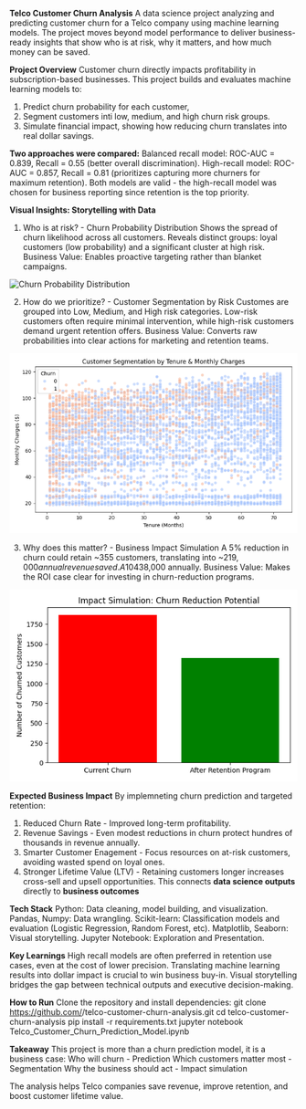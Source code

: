 **Telco Customer Churn Analysis**
A data science project analyzing and predicting customer churn for a Telco company using machine learning models. The project moves beyond model performance to deliver business-ready insights that show who is at risk, why it matters, and how much money can be saved.

**Project Overview**
Customer churn directly impacts profitability in subscription-based businesses. This project builds and evaluates machine learning models to:
1. Predict churn probability for each customer,
2. Segment customers inti low, medium, and high churn risk groups.
3. Simulate financial impact, showing how reducing churn translates into real dollar savings.

**Two approaches were compared:**
Balanced recall model: ROC-AUC = 0.839, Recall = 0.55 (better overall discrimination).
High-recall model: ROC-AUC = 0.857, Recall = 0.81 (prioritizes capturing more churners for maximum retention).
Both models are valid - the high-recall model was chosen for business reporting since retention is the top priority.

**Visual Insights: Storytelling with Data**
1. Who is at risk? - Churn Probability Distribution
Shows the spread of churn likelihood across all customers.
Reveals distinct groups: loyal customers (low probability) and a significant cluster at high risk.
Business Value: Enables proactive targeting rather than blanket campaigns.

![Churn Probability Distribution](churn_probability_distribution(1).png)

2. How do we prioritize? - Customer Segmentation by Risk
Customes are grouped into Low, Medium, and High risk categories.
Low-risk customers often require minimal intervention, while high-risk customers demand urgent retention offers.
Business Value: Converts raw probabilities into clear actions for marketing and retention teams.

![Customer Segmentation](customer_segmentation.png)

3. Why does this matter? - Business Impact Simulation
A 5% reduction in churn could retain ~355 customers, translating into ~$219,000 annual revenue saved.
A 10% reduction would save ~710 customers, equal to ~$438,000 annually.
Business Value: Makes the ROI case clear for investing in churn-reduction programs.

![Business Impact Simulation](impact_simulation.png)

**Expected Business Impact**
By implemneting churn prediction and targeted retention:
1. Reduced Churn Rate - Improved long-term profitability.
2. Revenue Savings - Even modest reductions in churn protect hundres of thousands in revenue annually.
3. Smarter Customer Enagement - Focus resources on at-risk customers, avoiding wasted spend on loyal ones.
4. Stronger Lifetime Value (LTV) - Retaining customers longer increases cross-sell and upsell opportunities.
This connects **data science outputs** directly to **business outcomes**

**Tech Stack**
Python: Data cleaning, model building, and visualization.
Pandas, Numpy: Data wrangling.
Scikit-learn: Classification models and evaluation (Logistic Regression, Random Forest, etc).
Matplotlib, Seaborn: Visual storytelling.
Jupyter Notebook: Exploration and Presentation.

**Key Learnings**
High recall models are often preferred in retention use cases, even at the cost of lower precision.
Translating machine learning results into dollar impact is crucial to win business buy-in.
Visual storytelling bridges the gap between technical outputs and executive decision-making.

**How to Run**
Clone the repository and install dependencies:
git clone https://github.com/<your-username>/telco-customer-churn-analysis.git
cd telco-customer-churn-analysis
pip install -r requirements.txt
jupyter notebook Telco_Customer_Churn_Prediction_Model.ipynb

**Takeaway**
This project is more than a churn prediction model, it is a business case:
Who will churn - Prediction
Which customers matter most - Segmentation
Why the business should act - Impact simulation

The analysis helps Telco companies save revenue, improve retention, and boost customer lifetime value. 


